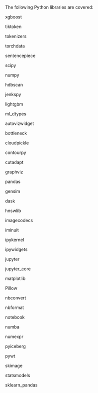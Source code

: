 The following Python libraries are covered:

xgboost

tiktoken

tokenizers

torchdata

sentencepiece

scipy

numpy

hdbscan

jenkspy

lightgbm

ml_dtypes

autovizwidget

bottleneck

cloudpickle

contourpy

cutadapt

graphviz

pandas

gensim

dask

hnswlib

imagecodecs

iminuit

ipykernel

ipywidgets

jupyter

jupyter_core

matplotlib

Pillow

nbconvert

nbformat

notebook

numba

numexpr

pyiceberg

pywt

skimage

statsmodels

sklearn_pandas